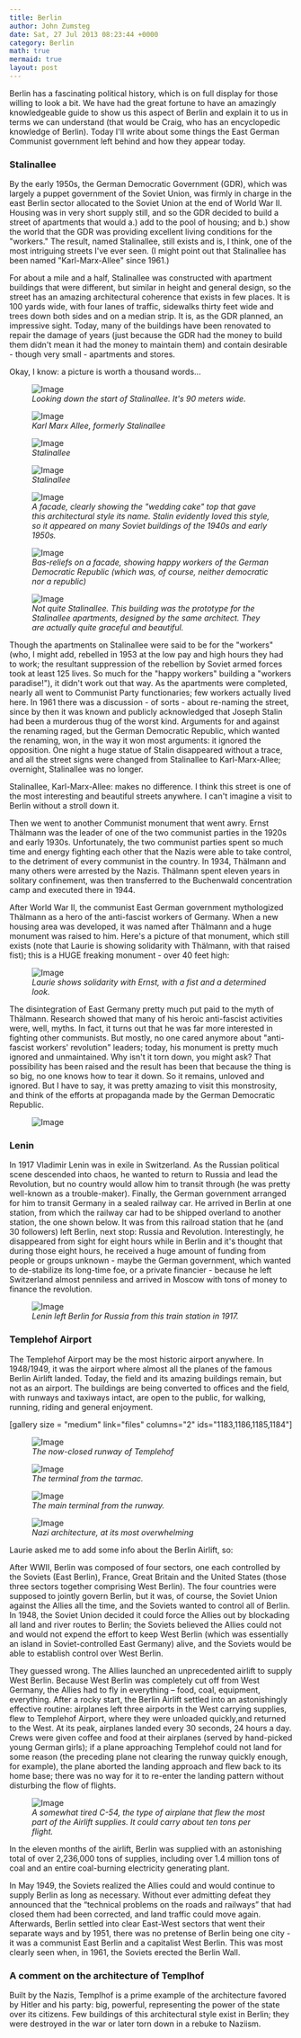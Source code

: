 ```yaml
---
title: Berlin
author: John Zumsteg
date: Sat, 27 Jul 2013 08:23:44 +0000
category: Berlin
math: true
mermaid: true
layout: post
---
```

Berlin has a fascinating political history, which is on full display for those willing to look a bit. We have had the great fortune to have an amazingly knowledgeable guide to show us this aspect of Berlin and explain it to us in terms we can understand (that would be Craig, who has an encyclopedic knowledge of Berlin). Today I'll write about some things the East German Communist government left behind and how they appear today.

<h3>Stalinallee</h3>

By the early 1950s, the German Democratic Government (GDR), which was largely a puppet government of the Soviet Union, was firmly in charge in the east Berlin sector allocated to the Soviet Union at the end of World War II. Housing was in very short supply still, and so the GDR decided to build a street of apartments that would a.) add to the pool of housing; and b.) show the world that the GDR was providing excellent living conditions for the "workers." The result, named Stalinallee, still exists and is, I think, one of the most intriguing streets I've ever seen. (I might point out that Stalinallee has been named "Karl-Marx-Allee" since 1961.)

For about a mile and a half, Stalinallee was constructed with apartment buildings that were different, but similar in height and general design, so the street has an amazing architectural coherence that exists in few places. It is 100 yards wide, with four lanes of traffic, sidewalks thirty feet wide and trees down both sides and on a median strip. It is, as the GDR planned, an impressive sight. Today, many of the buildings have been renovated to repair the damage of years (just because the GDR had the money to build them didn't mean it had the money to maintain them) and contain desirable - though very small - apartments and stores. 

Okay, I know: a picture is worth a thousand words...

<figure>
	<img class = "landscape" src="{{ "/assets/images/2013/07/MG_7968.jpg" | prepend: site.baseurl  }}"   alt="Image" />
		<figcaption><em>Looking down the start of Stalinallee. It's 90 meters wide.</em></figcaption>
</figure>
<figure>
	<img class = "landscape" class = "landscape" src="{{ "/assets/images/2013/07/MG_7972.jpg" | prepend: site.baseurl  }}"   alt="Image" />
		<figcaption><em>Karl Marx Allee, formerly Stalinallee</em></figcaption>
</figure>

<figure>
	<img class = "portrait" src="{{ "/assets/images/2013/07/MG_7976.jpg" | prepend: site.baseurl | prepend:site.url }}"   alt="Image" />
		<figcaption><em>Stalinallee</em></figcaption>
</figure>

<figure>
	<img class = "landscape" class = "landscape" src="{{ "/assets/images/2013/07/MG_7977.jpg" | prepend: site.baseurl  }}"   alt="Image" />
		<figcaption><em>Stalinallee</em></figcaption>
</figure>

<figure>
	<img class = "landscape" class = "landscape" src="{{ "/assets/images/2013/07/MG_7984.jpg" | prepend: site.baseurl  }}"   alt="Image" />
		<figcaption><em>A facade, clearly showing the "wedding cake" top that gave this architectural style its name. Stalin evidently loved this style, so it appeared on many Soviet buildings of the 1940s and early 1950s.</em></figcaption>
</figure>

<figure
>	<img class = "portrait" class = "portrait" src="{{ "/assets/images/2013/07/MG_7987.jpg" | prepend: site.baseurl  }}"   alt="Image" />
		<figcaption><em>Bas-reliefs on a facade, showing happy workers of the German Democratic Republic (which was, of course, neither democratic nor a republic)</em></figcaption>
</figure>
<figure>
	<img class = "landscape" class = "landscape" src="{{ "/assets/images/2013/07/MG_7998.jpg" | prepend: site.baseurl  }}"   alt="Image" />
		<figcaption><em>Not quite Stalinallee. This building was the prototype for the Stalinallee apartments, designed by the same architect. They are actually quite graceful and beautiful.</em></figcaption>
</figure>

Though the apartments on Stalinallee were said to be for the "workers" (who, I might add, rebelled in 1953 at the low pay and high hours they had to work; the resultant suppression of the rebellion by Soviet armed forces took at least 125 lives. So much for the "happy workers" building a "workers paradise!"), it didn't work out that way. As the apartments were completed, nearly all went to Communist Party functionaries; few workers actually lived here. In 1961 there was a discussion - of sorts - about re-naming the street, since by then it was known and publicly acknowledged that Joseph Stalin had been a murderous thug of the worst kind. Arguments for and against the renaming raged, but the German Democratic Republic, which wanted the renaming, won, in the way it won most arguments: it ignored the opposition. One night a huge statue of Stalin disappeared without a trace, and all the street signs were changed from Stalinallee to Karl-Marx-Allee; overnight, Stalinallee was no longer.

Stalinallee, Karl-Marx-Allee: makes no difference. I think this street is one of the most interesting and beautiful streets anywhere. I can't imagine a visit to Berlin without a stroll down it.

Then we went to another Communist monument that went awry. Ernst Thälmann was the leader of one of the two communist parties in the 1920s and early 1930s. Unfortunately, the two communist parties spent so much time and energy fighting each other that the Nazis were able to take control, to the detriment of every communist in the country. In 1934, Thälmann and many others were arrested by the Nazis. Thälmann spent eleven years in solitary confinement, was then transferred to the Buchenwald concentration camp and executed there in 1944.

After World War II, the communist East German government mythologized Thälmann as a hero of the anti-fascist workers of Germany. When a new housing area was developed, it was named after Thälmann and a huge monument was raised to him. Here's a picture of that monument, which still exists (note that Laurie is showing solidarity with Thälmann, with that raised fist); this is a HUGE freaking monument - over 40 feet high:

<figure>
	<img class = "landscape" class = "landscape" src="{{"/assets/images/2013/07/MG_80341.jpg" | prepend: site.baseurl  }}" alt="Image" />
	<figcaption><em>Laurie shows solidarity with Ernst, with a fist and a determined look.</em></figcaption>
</figure>



The disintegration of East Germany pretty much put paid to the myth of Thälmann. Research showed that many of his heroic anti-fascist activities were, well, myths. In fact, it turns out that he was far more interested in fighting other communists. But mostly, no one cared anymore about "anti-fascist workers' revolution" leaders; today, his monument is pretty much ignored and unmaintained. Why isn't it torn down, you might ask? That possibility has been raised and the result has been that because the thing is so big, no one knows how to tear it down. So it remains, unloved and ignored. But I have to say, it was pretty amazing to visit this monstrosity, and think of the efforts at propaganda made by the German Democratic Republic.
<figure>
	<img class = "landscape" class = "landscape" src="{{"/assets/images/2013/07/MG_8038.jpg" | prepend: site.baseurl  }}" alt="Image" />
	<figcaption></figcaption>
</figure>


<h3> Lenin</h3>
In 1917 Vladimir Lenin was in exile in Switzerland. As the Russian political scene descended into chaos, he wanted to return to Russia and lead the Revolution, but no country would allow him to transit through (he was pretty well-known as a trouble-maker). Finally, the German government arranged for him to transit Germany in a sealed railway car. He arrived in Berlin at one station, from which the railway car had to be shipped overland to another station, the one shown below. It was from this railroad station that he (and 30 followers) left Berlin, next stop: Russia and Revolution. Interestingly, he disappeared from sight for eight hours while in Berlin and it's thought that during those eight hours, he received a huge amount of funding from people or groups unknown - maybe the German government, which wanted to de-stabilize its long-time foe, or a private financier - because he left Switzerland almost penniless and arrived in Moscow with tons of money to finance the revolution.
<figure>
	<img class = "landscape" class = "landscape" src="{{"/assets/images/2013/07/MG_8043.jpg" | prepend: site.baseurl  }}" alt="Image" />
	<figcaption><em>Lenin left Berlin for Russia from this train station in 1917.</em></figcaption>
</figure>



<h3>Templehof Airport</h3>
The Templehof Airport may be the most historic airport anywhere. In 1948/1949, it was the airport where almost all the planes of the famous Berlin Airlift landed. Today, the field and its amazing buildings remain, but not as an airport. The buildings are being converted to offices and the field, with runways and taxiways intact, are open to the public, for walking, running, riding and general enjoyment.

[gallery size = "medium" link="files" columns="2" ids="1183,1186,1185,1184"]
<figure>
	<img class = "landscape" class = "landscape" src="{{ "/assets/images/2013/07/MG_8052.jpg" | prepend: site.baseurl |prepend: site.url }}" alt="Image" />
		<figcaption><em>The now-closed runway of Templehof</em></figcaption>
</figure>
<figure>
	<img class = "landscape" src="{{ "/assets/images/2013/07/MG_8055.jpg" | prepend: site.baseurl  }}"   alt="Image" />
		<figcaption><em>The terminal from the tarmac.</em></figcaption>
</figure>

<figure>
	<img class = "landscape" class = "landscape" src="{{ "/assets/images/2013/07/MG_8065.jpg" | prepend: site.baseurl  }}"   alt="Image" />
		<figcaption><em>The main terminal from the runway.</em></figcaption>
</figure>
<figure>
	<img class = "landscape" src="{{ "/assets/images/2013/07/MG_8062.jpg" | prepend: site.baseurl | prepend: site.u. l}}"   alt="Image" />
		<figcaption><em>Nazi architecture, at its most overwhelming</em></figcaption>
</figure>

Laurie asked me to add some info about the Berlin Airlift, so:

After WWII, Berlin was composed of four sectors, one each controlled by the Soviets (East Berlin), France, Great Britain and the United States (those three sectors together comprising West Berlin). The four countries were supposed to jointly govern Berlin, but it was, of course, the Soviet Union against the Allies all the time, and the Soviets wanted to control all of Berlin. In 1948, the Soviet Union decided it could force the Allies out by blockading all land and river routes to Berlin; the Soviets believed the Allies could not and would not expend the effort to keep West Berlin (which was essentially an island in Soviet-controlled East Germany) alive, and the Soviets would be able to establish control over West Berlin.

They guessed wrong. The Allies launched an unprecedented airlift to supply West Berlin. Because West Berlin was completely cut off from West Germany, the Allies had to fly in everything – food, coal, equipment, everything. After a rocky start, the Berlin Airlift settled into an astonishingly effective routine: airplanes left three airports in the West carrying supplies, flew to Templehof Airport, where they were unloaded quickly,and returned to the West. At its peak, airplanes landed every 30 seconds, 24 hours a day. Crews were given coffee and food at their airplanes (served by hand-picked young German girls); if a plane approaching Templehof could not land for some reason (the preceding plane not clearing the runway quickly enough, for example), the plane aborted the landing approach and flew back to its home base; there was no way for it to re-enter the landing pattern without disturbing the flow of flights.

<figure>
	<img class = "landscape" class = "landscape" src="{{"/assets/images/2013/07/MG_8054.jpg" | prepend: site.baseurl  }}" alt="Image" />
	<figcaption><em>A somewhat tired C-54, the type of airplane that flew the most part of the Airlift supplies. It could carry about ten tons per flight.</em></figcaption>
</figure>


In the eleven months of the airlift, Berlin was supplied with an astonishing total of over 2,236,000 tons of supplies, including over 1.4 million tons of coal and an entire coal-burning electricity generating plant.

In May 1949, the Soviets realized the Allies could and would continue to supply Berlin as long as necessary. Without ever admitting defeat they announced that the “technical problems on the roads and railways” that had closed them had been corrected, and land traffic could move again. Afterwards, Berlin settled into clear East-West sectors that went their separate ways and by 1951, there was no pretense of Berlin being one city - it was a communist East Berlin and a capitalist West Berlin. This was most clearly seen when, in 1961, the Soviets erected the Berlin Wall.

<h3>A comment on the architecture of Templhof</h3>
Built by the Nazis, Templhof is a prime example of the architecture favored by Hitler and his party: big, powerful, representing the power of the state over its citizens. Few buildings of this architectural style exist in Berlin; they were destroyed in the war or later torn down in a rebuke to Naziism. 

